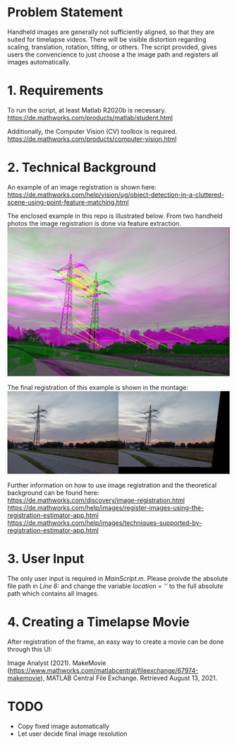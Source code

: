 # Problem Statement
 
Handheld images are generally not sufficiently aligned, so that they are suited for timelapse videos.
There will be visible distortion regarding scaling, translation, rotation, tilting, or others.
The script provided, gives users the convencience to just choose a the image path and registers all images automatically.

# 1. Requirements

To run the script, at least Matlab R2020b is necessary. 
https://de.mathworks.com/products/matlab/student.html

Additionally, the Computer Vision (CV) toolbox is required.
https://de.mathworks.com/products/computer-vision.html

# 2. Technical Background

An example of an image registration is shown here:
https://de.mathworks.com/help/vision/ug/object-detection-in-a-cluttered-scene-using-point-feature-matching.html

The enclosed example in this repo is illustrated below.
From two handheld photos the image registration is done via feature extraction.
![Docu1](/Docu/RegisteredFeatures.png)

The final registration of this example is shown in the montage:
![Docu2](/Docu/AfterRegistration.PNG)

Further information on how to use image registration and the theoretical background can be found here:
https://de.mathworks.com/discovery/image-registration.html
https://de.mathworks.com/help/images/register-images-using-the-registration-estimator-app.html
https://de.mathworks.com/help/images/techniques-supported-by-registration-estimator-app.html

# 3. User Input

The only user input is required in _MainScript.m_.
Please proivde the absolute file path in _Line 6:_ and change the variable _location = ''_ to the full absolute path which contains all images.

# 4. Creating a Timelapse Movie

After registration of the frame, an easy way to create a movie can be done through this UI:

Image Analyst (2021). MakeMovie (https://www.mathworks.com/matlabcentral/fileexchange/67974-makemovie), MATLAB Central File Exchange. Retrieved August 13, 2021. 

# TODO

* Copy fixed image automatically
* Let user decide final image resolution
